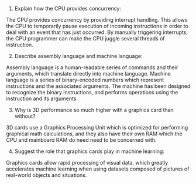 <!-- Answers to the Short Answer Essay Questions go here -->

1. Explain how the CPU provides concurrency:

The CPU provides concurrency by providing interrupt handling. This allows the CPU to temporarily pause execution of incoming instructions in order to deal with an event that has just occurred. By manually triggering interrupts, the CPU programmer can make the CPU juggle several threads of instruction.

2. Describe assembly language and machine language:

Assembly language is a human-readable series of commands and their arguments, which translate directly into machine language. Machine language is a series of binary-encoded numbers which represent instructions and the associated arguments. The machine has been designed to recognize the binary instructions, and performs operations using the instruction and its arguments

3. Why is 3D performance so much higher with a graphics card than without?

3D cards use a Graphics Processing Unit which is optimized for performing graphical math calculations, and they also have their own RAM which the CPU and mainboard RAM do need need to be concerned with.

4. Suggest the role that graphics cards play in machine learning:

Graphics cards allow rapid processing of visual data, which greatly accelerates machine learning when using datasets composed of pictures of real-world objects and situations.